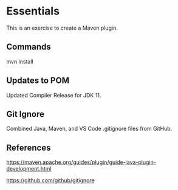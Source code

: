 # Essentials
This is an exercise to create a Maven plugin.

## Commands

mvn install

## Updates to POM

Updated Compiler Release for JDK 11.

## Git Ignore

Combined Java, Maven, and VS Code .gitignore files from GitHub.

## References

https://maven.apache.org/guides/plugin/guide-java-plugin-development.html

https://github.com/github/gitignore
